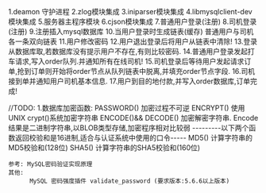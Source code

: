 1.deamon 守护进程 
2.zlog模块集成
3.iniparser模块集成
4.libmysqlclient-dev模块集成
5.服务器主程序模块
6.cjson模块集成
7.普通用户登录(注册)
8.司机登录(注册)
9.注册插入mysql数据库
10.当用户登录时生成链表(缓存) 普通用户与司机各一条双向链表
11.用户修改密码
12.用户退出登录后将用户从链表中清除!
13.登录从数据库取,若数据库没有提示用户不存在,有则比较密码.
14.普通用户登录发起打车请求,写入order队列.并通知所有在线司机!
15.司机登录后等待用户发起请求订单,抢到订单则开始将order节点从队列链表中脱离,并填充order节点字段.
16.司机接到单并通知用户司机基本信息.
17.用户到目的地付款,并写入order数据库,订单完成!


//TODO:
1.数据库加密函数:
    PASSWORD() 加密过程不可逆
    ENCRYPT() 使用UNIX crypt()系统加密字符串
    ENCODE()&& DECODE() 加密解密字符串. Encode结果是二进制字符串,以BLOB类型存储,加密程序相对比较弱
    ---------以下两个函数返回校验和是16进制,适合与认证系统中使用的口令-----
    MD5() 计算字符串的MD5校验和(128位)
    SHA5() 计算字符串的SHA5校验和(160位)

    参考: MySQL密码验证实现原理
    其他:
          MySQL 密码强度插件 validate_password (要求版本:5.6.6以上版本)
